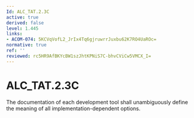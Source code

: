```yaml
---
Id: ALC_TAT.2.3C
active: true
derived: false
level: 1.445
links:
- ACOM-074: 5KCVqVofL2_JrIx4Tq6gjruwrrJuxbu62K7RO4UaROc=
normative: true
ref: ''
reviewed: rc5HR9AfBKYcBW1szJhtKPNiS7C-bhvCViCw5VMCX_I=
---
```


# ALC_TAT.2.3C

The documentation of each development tool shall unambiguously define the meaning of all implementation-dependent options.